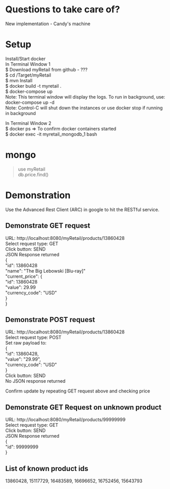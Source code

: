 Questions to take care of?
==========================
New implementation - Candy's machine


Setup
=====
Install/Start docker  
In Terminal Window 1  
$ Download myRetail from github - ???  
$ cd <workspace>/Target/myRetail  
$ mvn Install  
$ docker build -t myretail .  
$ docker-compose up  
Note: This terminal window will display the logs. To run in background, use: docker-compose up -d  
Note: Control-C will shut down the instances or use docker stop if running in background  

In Terminal Window 2  
$ docker ps 	=> To confirm docker containers started  
$ docker exec -it myretail_mongodb_1 bash  
# mongo  
> use myRetail  
> db.price.find()  


Demonstration
=============
Use the Advanced Rest Client (ARC) in google to hit the RESTful service.  

Demonstrate GET request
-----------------------
URL: http://localhost:8080/myRetail/products/13860428  
Select request type: GET  
Click button: SEND  
JSON Response returned  
{  
	"id": 13860428  
	"name": "The Big Lebowski [Blu-ray]"  
	"current_price": {  
		"id": 13860428  
		"value": 29.99  
		"currency_code": "USD"  
	}  
}  

Demonstrate POST request
------------------------
URL: http://localhost:8080/myRetail/products/13860428  
Select request type: POST  
Set raw payload to:  
{  
	"id": 13860428,  
	"value": "29.99",  
	"currency_code": "USD"  
}  
Click button: SEND  
No JSON response returned  

Confirm update by repeating GET request above and checking price  

Demonstrate GET Request on unknown product
------------------------------------------
URL: http://localhost:8080/myRetail/products/99999999  
Select request type: GET  
Click button: SEND  
JSON Response returned  
{  
	"id": 99999999  
}  

List of known product ids
-------------------------
13860428, 15117729, 16483589, 16696652, 16752456, 15643793  

